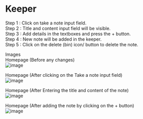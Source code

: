 # Keeper  
Step 1 : Click on take a note input field.  
Step 2 : Title and content input field will be visible.  
Step 3 : Add details in the textboxes and press the + button.  
Step 4 : New note will be added in the keeper.  
Step 5 : Click on the delete (bin) icon/ button to delete the note.  
  
Images  
Homepage (Before any changes)  
![image](https://user-images.githubusercontent.com/91786927/203783467-bad2bf4d-b3b8-49f0-adf6-7426c6463a0f.png)
  
Homepage (After clicking on the Take a note input field)  
![image](https://user-images.githubusercontent.com/91786927/203783635-743a7b66-8128-4082-8b71-bb3026afb545.png)  
  
Homepage (After Entering the title and content of the note)  
![image](https://user-images.githubusercontent.com/91786927/203783828-b07c3f4f-f796-4e47-addd-3423f4241ac2.png)  
  
Homepage (After adding the note by clicking on the + button)  
![image](https://user-images.githubusercontent.com/91786927/203783939-1a15ab43-3b80-4a4d-ab87-68eecfe1b696.png)  

  
